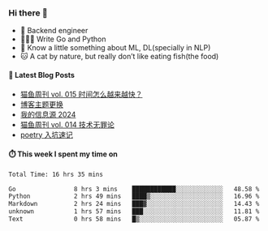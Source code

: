 ### Hi there 👋

- 🔧 Backend engineer
- 👨🏻‍💻 Write Go and Python
- 🔭 Know a little something about ML, DL(specially in NLP)
- 🐱 A cat by nature, but really don’t like eating fish(the food)

#### 📖 Latest Blog Posts
<!-- BLOG-POST-LIST:START -->
- [猫鱼周刊 vol. 015 时间怎么越来越快？](https://ameow.xyz/archives/weekly-015)
- [博客主题更换](https://ameow.xyz/archives/bo-ke-zhu-ti-geng-huan)
- [我的信息源 2024](https://ameow.xyz/archives/info-source-2024)
- [猫鱼周刊 vol. 014 技术无罪论](https://ameow.xyz/archives/weekly-014)
- [poetry 入坑速记](https://ameow.xyz/archives/poetry-intro)
<!-- BLOG-POST-LIST:END -->

#### ⏱️ This week I spent my time on
<!--START_SECTION:waka-->

```txt
Total Time: 16 hrs 35 mins

Go                8 hrs 3 mins    ████████████░░░░░░░░░░░░░   48.58 %
Python            2 hrs 49 mins   ████▒░░░░░░░░░░░░░░░░░░░░   16.96 %
Markdown          2 hrs 24 mins   ███▓░░░░░░░░░░░░░░░░░░░░░   14.43 %
unknown           1 hrs 57 mins   ███░░░░░░░░░░░░░░░░░░░░░░   11.81 %
Text              0 hrs 58 mins   █▒░░░░░░░░░░░░░░░░░░░░░░░   05.87 %
```

<!--END_SECTION:waka-->

<!--
**LeslieLeung/LeslieLeung** is a ✨ _special_ ✨ repository because its `README.md` (this file) appears on your GitHub profile.

Here are some ideas to get you started:

- 🔭 I’m currently working on ...
- 🌱 I’m currently learning ...
- 👯 I’m looking to collaborate on ...
- 🤔 I’m looking for help with ...
- 💬 Ask me about ...
- 📫 How to reach me: ...
- 😄 Pronouns: ...
- ⚡ Fun fact: ...
-->
